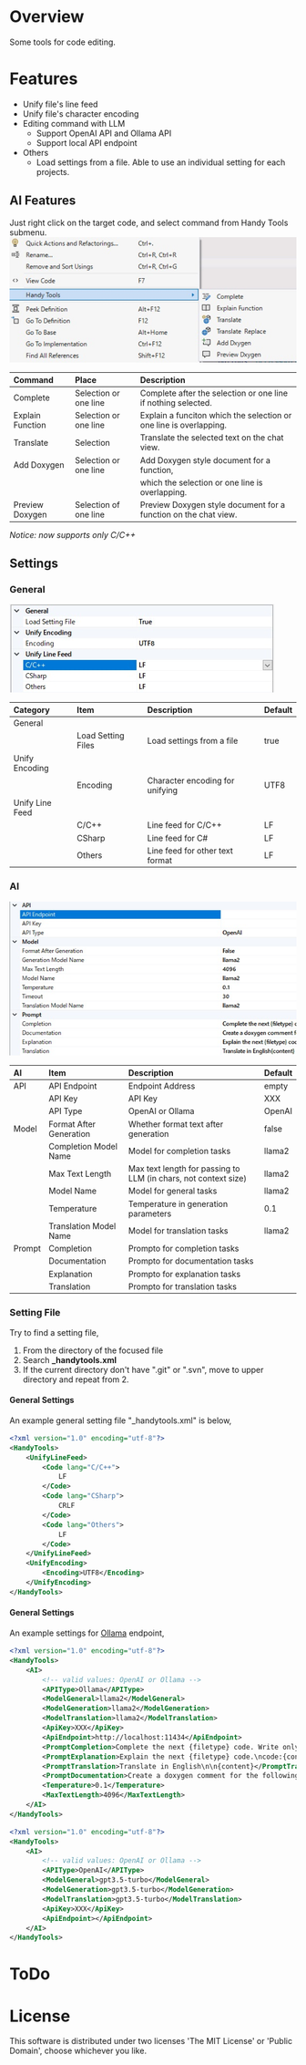 # Overview
Some tools for code editing.

# Features

- Unify file's line feed
- Unify file's character encoding
- Editing command with LLM
  - Support OpenAI API and Ollama API
  - Support local API endpoint
- Others
  - Load settings from a file. Able to use an individual setting for each projects.

## AI Features
Just right click on the target code, and select command from Handy Tools submenu.
![](./doc/AIMenu.jpg)

| Command          | Place                 | Description                                                        |
| :------          | :----                 | :----------                                                        |
| Complete         | Selection or one line | Complete after the selection or one line if nothing selected.      |
| Explain Function | Selection or one line | Explain a funciton which the selection or one line is overlapping. |
| Translate        | Selection             | Translate the selected text on the chat view.                      |
| Add Doxygen      | Selection or one line | Add Doxygen style document for a function,                         |
|                  |                       | which the selection or one line is overlapping.                    |
| Preview Doxygen  | Selection of one line | Preview Doxygen style document for a function on the chat view.    |

*Notice: now supports only C/C++*

## Settings

### General
![](./doc/Settings.jpg)

| Category        | Item               | Description                     | Default |
| :-------        | :---               | :----------                     | :------ |
| General         |                    |                                 |         |
|                 | Load Setting Files | Load settings from a file       | true    |
| Unify Encoding  |                    |                                 |         |
|                 | Encoding           | Character encoding for unifying | UTF8    |
| Unify Line Feed |                    |                                 |         |
|                 | C/C++              | Line feed for C/C++             | LF      |
|                 | CSharp             | Line feed for C#                | LF      |
|                 | Others             | Line feed for other text format | LF      |

### AI
![](./doc/SettingsAI.jpg)

| AI     | Item                    | Description                                                     | Default |
| :---   | :---                    | :----------                                                     | :------ |
| API    | API Endpoint            | Endpoint Address                                                | empty   |
|        | API Key                 | API Key                                                         | XXX     |
|        | API Type                | OpenAI or Ollama                                                | OpenAI  |
| Model  | Format After Generation | Whether format text after generation                            | false   |
|        | Completion Model Name   | Model for completion tasks                                      | llama2  |
|        | Max Text Length         | Max text length for passing to LLM (in chars, not context size) | llama2  |
|        | Model Name              | Model for general tasks                                         | llama2  |
|        | Temperature             | Temperature in generation parameters                            | 0.1     |
|        | Translation Model Name  | Model for translation tasks                                     | llama2  |
| Prompt | Completion              | Prompto for completion tasks                                    |         |
|        | Documentation           | Prompto for documentation tasks                                 |         |
|        | Explanation             | Prompto for explanation tasks                                   |         |
|        | Translation             | Prompto for translation tasks                                   |         |

### Setting File
Try to find a setting file,
1. From the directory of the focused file
2. Search **_handytools.xml**
3. If the current directory don't have ".git" or ".svn", move to upper directory and repeat from 2.

#### General Settings
An example general setting file "_handytools.xml" is below,

```xml
<?xml version="1.0" encoding="utf-8"?>
<HandyTools>
    <UnifyLineFeed>
        <Code lang="C/C++">
            LF
        </Code>
        <Code lang="CSharp">
            CRLF
        </Code>
        <Code lang="Others">
            LF
        </Code>
    </UnifyLineFeed>
    <UnifyEncoding>
        <Encoding>UTF8</Encoding>
    </UnifyEncoding>
</HandyTools>
```

#### General Settings
An example settings for [Ollama](https://ollama.com/) endpoint,

```xml
<?xml version="1.0" encoding="utf-8"?>
<HandyTools>
	<AI>
		<!-- valid values: OpenAI or Ollama -->
		<APIType>Ollama</APIType>
		<ModelGeneral>llama2</ModelGeneral>
		<ModelGeneration>llama2</ModelGeneration>
		<ModelTranslation>llama2</ModelTranslation>
		<ApiKey>XXX</ApiKey>
		<ApiEndpoint>http://localhost:11434</ApiEndpoint>
		<PromptCompletion>Complete the next {filetype} code. Write only the code, not the explanation.\ncode:{content}</PromptCompletion>
		<PromptExplanation>Explain the next {filetype} code.\ncode:{content}</PromptExplanation>
		<PromptTranslation>Translate in English\n\n{content}</PromptTranslation>
		<PromptDocumentation>Create a doxygen comment for the following C++ Function. doxygen comment only\n\n{content}</PromptDocumentation>
		<Temperature>0.1</Temperature>
        <MaxTextLength>4096</MaxTextLength>
	</AI>
</HandyTools>
```

```xml
<?xml version="1.0" encoding="utf-8"?>
<HandyTools>
	<AI>
		<!-- valid values: OpenAI or Ollama -->
		<APIType>OpenAI</APIType>
		<ModelGeneral>gpt3.5-turbo</ModelGeneral>
		<ModelGeneration>gpt3.5-turbo</ModelGeneration>
		<ModelTranslation>gpt3.5-turbo</ModelTranslation>
		<ApiKey>XXX</ApiKey>
		<ApiEndpoint></ApiEndpoint>
	</AI>
</HandyTools>
```
# ToDo

# License
This software is distributed under two licenses 'The MIT License' or 'Public Domain', choose whichever you like.

